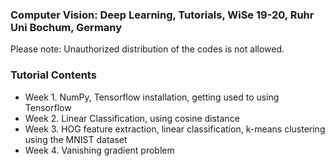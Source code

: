 ### Computer Vision: Deep Learning, Tutorials, WiSe 19-20, Ruhr Uni Bochum, Germany
Please note: Unauthorized distribution of the codes is not allowed.

### Tutorial Contents
* Week 1. NumPy, Tensorflow installation, getting used to using Tensorflow
* Week 2. Linear Classification, using cosine distance
* Week 3. HOG feature extraction, linear classification, k-means clustering using the MNIST dataset
* Week 4. Vanishing gradient problem

